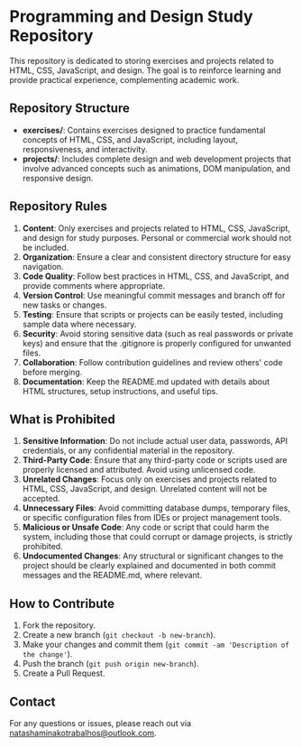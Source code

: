 # Programming and Design Study Repository

This repository is dedicated to storing exercises and projects related to HTML, CSS, JavaScript, and design. The goal is to reinforce learning and provide practical experience, complementing academic work.

## Repository Structure

- **exercises/**: Contains exercises designed to practice fundamental concepts of HTML, CSS, and JavaScript, including layout, responsiveness, and interactivity.
- **projects/**: Includes complete design and web development projects that involve advanced concepts such as animations, DOM manipulation, and responsive design.

## Repository Rules

1. **Content**: Only exercises and projects related to HTML, CSS, JavaScript, and design for study purposes. Personal or commercial work should not be included.
2. **Organization**: Ensure a clear and consistent directory structure for easy navigation.
3. **Code Quality**: Follow best practices in HTML, CSS, and JavaScript, and provide comments where appropriate.
4. **Version Control**: Use meaningful commit messages and branch off for new tasks or changes.
5. **Testing**: Ensure that scripts or projects can be easily tested, including sample data where necessary.
6. **Security**: Avoid storing sensitive data (such as real passwords or private keys) and ensure that the .gitignore is properly configured for unwanted files.
7. **Collaboration**: Follow contribution guidelines and review others' code before merging.
8. **Documentation**: Keep the README.md updated with details about HTML structures, setup instructions, and useful tips.

## What is Prohibited

1. **Sensitive Information**: Do not include actual user data, passwords, API credentials, or any confidential material in the repository.
2. **Third-Party Code**: Ensure that any third-party code or scripts used are properly licensed and attributed. Avoid using unlicensed code.
3. **Unrelated Changes**: Focus only on exercises and projects related to HTML, CSS, JavaScript, and design. Unrelated content will not be accepted.
4. **Unnecessary Files**: Avoid committing database dumps, temporary files, or specific configuration files from IDEs or project management tools.
5. **Malicious or Unsafe Code**: Any code or script that could harm the system, including those that could corrupt or damage projects, is strictly prohibited.
6. **Undocumented Changes**: Any structural or significant changes to the project should be clearly explained and documented in both commit messages and the README.md, where relevant.

## How to Contribute

1. Fork the repository.
2. Create a new branch (`git checkout -b new-branch`).
3. Make your changes and commit them (`git commit -am 'Description of the change'`).
4. Push the branch (`git push origin new-branch`).
5. Create a Pull Request.

## Contact

For any questions or issues, please reach out via [natashaminakotrabalhos@outlook.com](mailto:contatonatashaminako@outlook.com).

